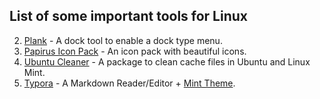 ## List of some important tools for Linux
2. [Plank](https://github.com/erikdubois/plankthemes) - A dock tool to enable a dock type menu.
3. [Papirus Icon Pack](https://github.com/PapirusDevelopmentTeam/papirus-icon-theme) - An icon pack with beautiful icons.
4. [Ubuntu Cleaner](https://github.com/gerardpuig/ubuntu-cleaner) - A package to clean cache files in Ubuntu and Linux Mint.
5. [Typora](https://typora.io/#linux) - A Markdown Reader/Editor + [Mint Theme](https://theme.typora.io/theme/Mint/).

